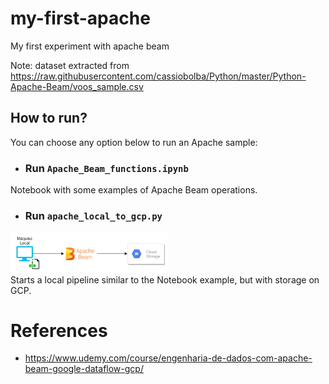 # my-first-apache
My first experiment with apache beam

Note: dataset extracted from https://raw.githubusercontent.com/cassiobolba/Python/master/Python-Apache-Beam/voos_sample.csv

## How to run?
You can choose any option below to run an Apache sample:

- ### Run `Apache_Beam_functions.ipynb`
Notebook with some examples of Apache Beam operations.

- ### Run `apache_local_to_gcp.py`
<img src="imgs/apache.png" alt="Local Process Overview" width="50%" height="auto"><br>
Starts a local pipeline similar to the Notebook example, but with storage on GCP.

# References
- https://www.udemy.com/course/engenharia-de-dados-com-apache-beam-google-dataflow-gcp/